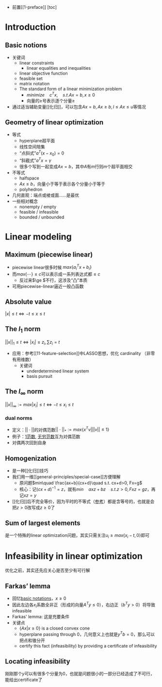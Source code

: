 - 前置[[1-preface]]
[toc]
# Introduction
## Basic notions
- 关键词
  - linear constraints
    - linear equalities and inequalities
  - linear objective function
  - feasible set
  - matrix notation
  - The standard form of a linear minimization problem
    - $minimize\quad c^Tx, \quad s.t. Ax=b, x\ge 0$
    - 向量的$\ge$号表示逐个分量$\ge$
- 通过适当辅助变量[[化归]]，可以包含$Ax=b, Ax\ge b, l\le Ax \le u$等情况
## Geometry of linear optimization
- 等式
  - hyperplane超平面
  - 线性空间陪集
  - “点斜式”$a^T(x-x_0)=0$
  - “斜截式”$a^Tx=\gamma$
  - 很多个写到一起变成$Ax=b$，其中$A$有$m$行则$m$个超平面相交
- 不等式
  - halfspace
  - $Ax\le b$，向量小于等于表示各个分量小于等于
  - polyhedron
- 几何直观：端点或棱或面……是最优
- 一些相对概念
  - nonempty / empty
  - feasible / infeasible
  - bounded / unbounded
# Linear modeling
## Maximum (piecewise linear)
- piecewise linear很多时候 $max\{a_i^T x+b_i\}$
- 而$max\{\cdots\} \le c$可以表示成一系列表达式都$\le c$
  - 反过来$\ge $不行，这涉及“凸”本质
- 可用piecewise-linear逼近一般凸函数
## Absolute value
$|x|\le t \Leftrightarrow -t\le x\le t$
## The $l_1$ norm
$||x||_1\le t\Leftrightarrow |x_i|\le z_i, \sum z_i=t$
- 应用：参考[[11-feature-selection]]中LASSO思想，优化 cardinality （非零有用维数）
  - 关键词
    - underdetermined linear system
    - basis pursuit
## The $l_\infty$ norm
$||x||_\infty :=max|x_i|\le t \Leftrightarrow -t\le x_i\le t$
### dual norms
- 定义：$||\cdot||$的对偶范数$||\cdot||_*:=max\{x^T v|||v||\le 1\}$
- 例子：[1范数](#the-l_1-norm), [无穷范数](#the-l_infty-norm)互为对偶范数
- 对偶两次回到自身
## Homogenization
- 是一种[[化归]]技巧
- 我们用一维[[general-principles/special-case]]方便理解
  - 原问题$min\quad \frac{ax+b}{cx+d}\quad s.t. cx+d>0, Fx=g$
  - 核心：记$(cx+d)^{-1}=z$，就有$min\quad axz+bz\quad s.t. z>0, Fxz=gz$，再记$xz=y$
- [[化归]]后不完全等价，因为平时的不等式（[参考](#basic-notions)）都是含等号的，也就是会把$z>0$改写成$z\ge 0$了
## Sum of largest elements
是一个特殊的linear optimization问题，其实只需关注$u_i \ge max\{x_i-t, 0\}$即可
# Infeasibility in linear optimization
优化之前，其实还先应关心是否至少有可行解
## Farkas’ lemma
- 回忆[basic notations](#basic-notions)，$x\ge 0$
- 因此左边各$x_i$系数全非正（形成的向量$A^Ty\le 0$），右边正（$b^T y>0$）将导致infeasible
- Farkas' lemma: 这是充要条件
- 关键点
  - $\{Ax|x\ge 0\}$ is a closed convex cone
  - hyperplane passing through 0，几何意义上也就是$y^T b =0$，那么可以把点和锥分开
  - certify this fact (infeasibility) by providing a certificate of infeasibility
## Locating infeasibility
刚刚那个$y$可以有很多个分量为0，也就是问题很小的一部分已经造成了不可行，能给出certificate了